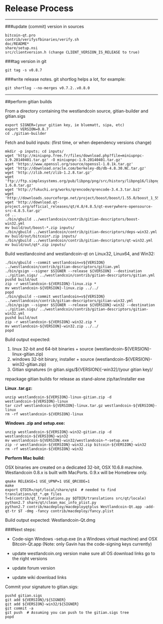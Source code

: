 Release Process
====================

* * *

###update (commit) version in sources


	bitcoin-qt.pro
	contrib/verifysfbinaries/verify.sh
	doc/README*
	share/setup.nsi
	src/clientversion.h (change CLIENT_VERSION_IS_RELEASE to true)

###tag version in git

	git tag -s v0.8.7

###write release notes. git shortlog helps a lot, for example:

	git shortlog --no-merges v0.7.2..v0.8.0

* * *

##perform gitian builds

 From a directory containing the westlandcoin source, gitian-builder and gitian.sigs
  
	export SIGNER=(your gitian key, ie bluematt, sipa, etc)
	export VERSION=0.8.7
	cd ./gitian-builder

 Fetch and build inputs: (first time, or when dependency versions change)

	mkdir -p inputs; cd inputs/
	wget 'http://miniupnp.free.fr/files/download.php?file=miniupnpc-1.9.20140401.tar.gz' -O miniupnpc-1.9.20140401.tar.gz'
	wget 'https://www.openssl.org/source/openssl-1.0.1k.tar.gz'
	wget 'http://download.oracle.com/berkeley-db/db-4.8.30.NC.tar.gz'
	wget 'http://zlib.net/zlib-1.2.8.tar.gz'
	wget 'ftp://ftp.simplesystems.org/pub/libpng/png/src/history/libpng16/libpng-1.6.8.tar.gz'
	wget 'http://fukuchi.org/works/qrencode/qrencode-3.4.3.tar.bz2'
	wget 'http://downloads.sourceforge.net/project/boost/boost/1.55.0/boost_1_55_0.tar.bz2'
	wget 'http://download.qt-project.org/official_releases/qt/4.8/4.8.5/qt-everywhere-opensource-src-4.8.5.tar.gz'
	cd ..
	./bin/gbuild ../westlandcoin/contrib/gitian-descriptors/boost-win32.yml
	mv build/out/boost-*.zip inputs/
	./bin/gbuild ../westlandcoin/contrib/gitian-descriptors/deps-win32.yml
	mv build/out/bitcoin*.zip inputs/
	./bin/gbuild ../westlandcoin/contrib/gitian-descriptors/qt-win32.yml
	mv build/out/qt*.zip inputs/

 Build westlandcoind and westlandcoin-qt on Linux32, Linux64, and Win32:
  
	./bin/gbuild --commit westlandcoin=v${VERSION} ../westlandcoin/contrib/gitian-descriptors/gitian.yml
	./bin/gsign --signer $SIGNER --release ${VERSION} --destination ../gitian.sigs/ ../westlandcoin/contrib/gitian-descriptors/gitian.yml
	pushd build/out
	zip -r westlandcoin-${VERSION}-linux.zip *
	mv westlandcoin-${VERSION}-linux.zip ../../
	popd
	./bin/gbuild --commit westlandcoin=v${VERSION} ../westlandcoin/contrib/gitian-descriptors/gitian-win32.yml
	./bin/gsign --signer $SIGNER --release ${VERSION}-win32 --destination ../gitian.sigs/ ../westlandcoin/contrib/gitian-descriptors/gitian-win32.yml
	pushd build/out
	zip -r westlandcoin-${VERSION}-win32.zip *
	mv westlandcoin-${VERSION}-win32.zip ../../
	popd

  Build output expected:

  1. linux 32-bit and 64-bit binaries + source (westlandcoin-${VERSION}-linux-gitian.zip)
  2. windows 32-bit binary, installer + source (westlandcoin-${VERSION}-win32-gitian.zip)
  3. Gitian signatures (in gitian.sigs/${VERSION}[-win32]/(your gitian key)/

repackage gitian builds for release as stand-alone zip/tar/installer exe

**Linux .tar.gz:**

	unzip westlandcoin-${VERSION}-linux-gitian.zip -d westlandcoin-${VERSION}-linux
	tar czvf westlandcoin-${VERSION}-linux.tar.gz westlandcoin-${VERSION}-linux
	rm -rf westlandcoin-${VERSION}-linux

**Windows .zip and setup.exe:**

	unzip westlandcoin-${VERSION}-win32-gitian.zip -d westlandcoin-${VERSION}-win32
	mv westlandcoin-${VERSION}-win32/westlandcoin-*-setup.exe .
	zip -r westlandcoin-${VERSION}-win32.zip bitcoin-${VERSION}-win32
	rm -rf westlandcoin-${VERSION}-win32

**Perform Mac build:**

  OSX binaries are created on a dedicated 32-bit, OSX 10.6.8 machine.
  Westlandcoin 0.8.x is built with MacPorts.  0.9.x will be Homebrew only.

	qmake RELEASE=1 USE_UPNP=1 USE_QRCODE=1
	make
	export QTDIR=/opt/local/share/qt4  # needed to find translations/qt_*.qm files
	T=$(contrib/qt_translations.py $QTDIR/translations src/qt/locale)
	python2.7 share/qt/clean_mac_info_plist.py
	python2.7 contrib/macdeploy/macdeployqtplus Westlandcoin-Qt.app -add-qt-tr $T -dmg -fancy contrib/macdeploy/fancy.plist

 Build output expected: Westlandcoin-Qt.dmg

###Next steps:

* Code-sign Windows -setup.exe (in a Windows virtual machine) and
  OSX Bitcoin-Qt.app (Note: only Gavin has the code-signing keys currently)

* update westlandcoin.org version
  make sure all OS download links go to the right versions

* update forum version

* update wiki download links

Commit your signature to gitian.sigs:

	pushd gitian.sigs
	git add ${VERSION}/${SIGNER}
	git add ${VERSION}-win32/${SIGNER}
	git commit -a
	git push  # Assuming you can push to the gitian.sigs tree
	popd

